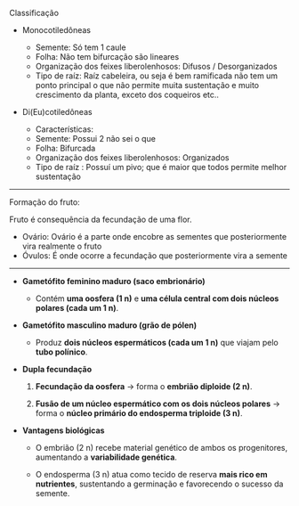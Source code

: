Classificação

- Monocotiledôneas
	- Semente: Só tem 1 caule
	- Folha: Não tem bifurcação são lineares
	- Organização dos feixes liberolenhosos: Difusos / Desorganizados
	- Tipo de raíz: Raíz cabeleira, ou seja é bem ramificada não tem um ponto principal o que não permite muita sustentação e muito crescimento da planta, exceto dos coqueiros etc..

- Di(Eu)cotiledôneas
	- Características: 
	- Semente: Possui 2 não sei o que
	- Folha: Bifurcada
	- Organização dos feixes liberolenhosos: Organizados
	- Tipo de raíz : Possuí um pivo; que é maior que todos permite melhor sustentação

---

Formação do fruto:

Fruto é consequência da fecundação de uma flor. 

- Ovário: Ovário é a parte onde encobre as sementes que posteriormente vira realmente o fruto
- Óvulos: É onde ocorre a fecundação que posteriormente vira a semente

---

- **Gametófito feminino maduro (saco embrionário)**
    - Contém **uma oosfera (1 n)** e **uma célula central com dois núcleos polares (cada um 1 n)**.
        
- **Gametófito masculino maduro (grão de pólen)**
    - Produz **dois núcleos espermáticos (cada um 1 n)** que viajam pelo **tubo polínico**.
        
- **Dupla fecundação**
    1. **Fecundação da oosfera** → forma o **embrião diploide (2 n)**.
        
    2. **Fusão de um núcleo espermático com os dois núcleos polares** → forma o **núcleo primário do endosperma triploide (3 n)**.
        
- **Vantagens biológicas**
    
    - O embrião (2 n) recebe material genético de ambos os progenitores, aumentando a **variabilidade genética**.
        
    - O endosperma (3 n) atua como tecido de reserva **mais rico em nutrientes**, sustentando a germinação e favorecendo o sucesso da semente.